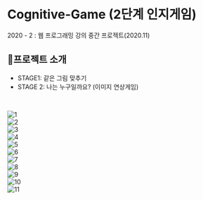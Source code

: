 # Cognitive-Game (2단계 인지게임)
2020 - 2 : 웹 프로그래밍 강의 중간 프로젝트(2020.11)



## 📌프로젝트 소개

* STAGE1: 같은 그림 맞추기
* STAGE 2: 나는 누구일까요? (이미지 연상게임)

<br/>

![1](https://user-images.githubusercontent.com/87274087/197387109-7c90c3ef-e7c9-4394-8655-f0b571bc2fe2.png)
<br/>
![2](https://user-images.githubusercontent.com/87274087/197387110-d7b8e679-da43-439a-a493-e972b8ae6a6a.png)
<br/>
![3](https://user-images.githubusercontent.com/87274087/197387111-745ed6db-ca87-41ec-bff0-1d1ebbbbaa68.png)
<br/>
![4](https://user-images.githubusercontent.com/87274087/197387112-799b3898-547f-4418-8fca-54851355e543.png)
<br/>
![5](https://user-images.githubusercontent.com/87274087/197387113-f3526aff-35eb-4b8c-8a97-9639a661479f.png)
<br/>
![6](https://user-images.githubusercontent.com/87274087/197387114-6570bf80-1ff6-4307-a5b9-d259fa421a78.png)
<br/>
![7](https://user-images.githubusercontent.com/87274087/197387115-ef050c7e-e3ec-469b-9a4d-2df2f4fd0d33.png)
<br/>
![8](https://user-images.githubusercontent.com/87274087/197387116-9ec376d7-b883-4b95-8f3a-2e8d6b057cb1.png)
<br/>
![9](https://user-images.githubusercontent.com/87274087/197387118-e023222e-605f-473c-86ad-f67b1793d03f.png)
<br/>
![10](https://user-images.githubusercontent.com/87274087/197387120-a2fa06aa-a347-4e19-bc86-4014be7d7d8e.png)
<br/>
![11](https://user-images.githubusercontent.com/87274087/197387121-69b82bf5-50e2-4cfc-b565-36d33e5f45cc.png)
